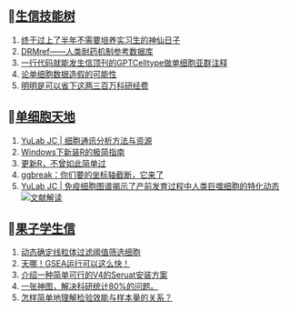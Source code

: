 ## 📝[生信技能树](https://github.com/ixxmu/mp_duty/issues?q=label%3A%E7%94%9F%E4%BF%A1%E6%8A%80%E8%83%BD%E6%A0%91+is%3Aclosed)
<!-- 1issueTable -->

1. [终于过上了半年不需要培养实习生的神仙日子](https://github.com/ixxmu/mp_duty/issues/4753) 
2. [DRMref——人类耐药机制参考数据库](https://github.com/ixxmu/mp_duty/issues/4748) 
3. [一行代码就能发生信顶刊的GPTCelltype做单细胞亚群注释](https://github.com/ixxmu/mp_duty/issues/4739) 
4. [论单细胞数据造假的可能性](https://github.com/ixxmu/mp_duty/issues/4704) 
5. [明明是可以省下这两三百万科研经费](https://github.com/ixxmu/mp_duty/issues/4665) 
<!-- 1issueTable -->
## 📝[单细胞天地](https://github.com/ixxmu/mp_duty/issues?q=label%3A%E5%8D%95%E7%BB%86%E8%83%9E%E5%A4%A9%E5%9C%B0+is%3Aclosed)
<!-- 2issueTable -->

1. [YuLab JC | 细胞通讯分析方法与资源](https://github.com/ixxmu/mp_duty/issues/4776) 
2. [Windows下新装R的极简指南](https://github.com/ixxmu/mp_duty/issues/4626) 
3. [更新R，不曾如此简单过](https://github.com/ixxmu/mp_duty/issues/4625) 
4. [ggbreak：你们要的坐标轴截断，它来了](https://github.com/ixxmu/mp_duty/issues/4496) 
5. [YuLab JC | 免疫细胞图谱揭示了产前发育过程中人类巨噬细胞的特化动态](https://github.com/ixxmu/mp_duty/issues/4465) [![文献解读](https://img.shields.io/github/labels/ixxmu/mp_duty/文献解读)](https://github.com/ixxmu/mp_duty/labels/文献解读)
<!-- 2issueTable -->

## 📝[果子学生信](https://github.com/ixxmu/mp_duty/issues?q=label%3A%E6%9E%9C%E5%AD%90%E5%AD%A6%E7%94%9F%E4%BF%A1+is%3Aclosed)
<!-- 3issueTable -->

1. [动态确定线粒体过滤阈值筛选细胞](https://github.com/ixxmu/mp_duty/issues/4754) 
2. [天哪！GSEA运行可以这么快！](https://github.com/ixxmu/mp_duty/issues/4602) 
3. [介绍一种简单可行的V4的Seruat安装方案](https://github.com/ixxmu/mp_duty/issues/4134) 
4. [一张神图，解决科研统计80%的问题。](https://github.com/ixxmu/mp_duty/issues/4125) 
5. [怎样简单地理解检验效能与样本量的关系？](https://github.com/ixxmu/mp_duty/issues/4124) 
<!-- 3issueTable -->
